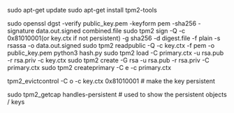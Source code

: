 
sudo apt-get update
sudo apt-get install tpm2-tools

sudo openssl dgst -verify public_key.pem -keyform pem -sha256 -signature data.out.signed combined.file
sudo tpm2 sign -Q -c 0x81010001(or key.ctx if not persistent) -g sha256 -d digest.file -f plain -s rsassa -o data.out.signed
 sudo tpm2 readpublic -Q -c key.ctx -f pem -o public_key.pem 
python3 hash.py 
sudo tpm2 load -C primary.ctx -u rsa.pub -r rsa.priv -c key.ctx
sudo tpm2 create -G rsa -u rsa.pub -r rsa.priv -C primary.ctx
sudo tpm2 createprimary -C e -c primary.ctx

tpm2_evictcontrol -C o -c key.ctx 0x81010001  # make the key persistent

sudo tpm2_getcap handles-persistent  # used to show the persistent objects / keys

